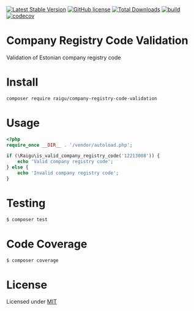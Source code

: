 [![Latest Stable Version](https://poser.pugx.org/raigu/company-registry-code-validation/v/stable)](https://packagist.org/packages/raigu/company-registry-code-validation)
[![GitHub license](https://img.shields.io/github/license/raigu/company-registry-code-validation)](LICENSE.md)
[![Total Downloads](https://poser.pugx.org/raigu/company-registry-code-validation/downloads)](https://packagist.org/packages/raigu/company-registry-code-validation)
[![build](https://github.com/raigu/company-registry-code-validation/workflows/build/badge.svg)](https://github.com/raigu/company-registry-code-validation/actions?query=workflow%3Abuild)
[![codecov](https://codecov.io/gh/raigu/company-registry-code-validation/branch/master/graph/badge.svg)](https://codecov.io/gh/raigu/company-registry-code-validation)


# Company Registry Code Validation

Validation of Estonian company registry code

# Install 

````bash
composer require raigu/company-registry-code-validation
````

# Usage 

```php
<?php
require_once __DIR__ . '/vendor/autoload.php';

if (\Raigu\is_valid_company_registry_code('12213008')) {
    echo 'Valid company registry code';
} else {
    echo 'Invalid company registry code';
}
```

# Testing

```bash
$ composer test
```

# Code Coverage

```bash
$ composer coverage
```

# License

Licensed under [MIT](LICENSE.md)
